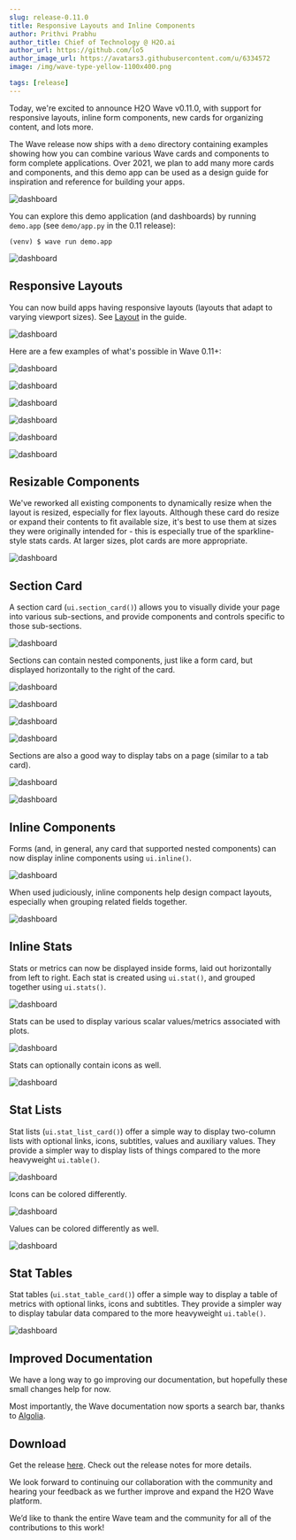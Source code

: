 ```yaml
---
slug: release-0.11.0
title: Responsive Layouts and Inline Components
author: Prithvi Prabhu
author_title: Chief of Technology @ H2O.ai
author_url: https://github.com/lo5
author_image_url: https://avatars3.githubusercontent.com/u/6334572
image: /img/wave-type-yellow-1100x400.png

tags: [release]
---
```


Today, we're excited to announce H2O Wave v0.11.0, with support for responsive layouts, inline form components, new cards for organizing content, and lots more.

<!--truncate-->

The Wave release now ships with a `demo` directory containing examples showing how you can combine various Wave cards and components to form complete applications. Over 2021, we plan to add many more cards and components, and this demo app can be used as a design guide for inspiration and reference for building your apps.

![dashboard](assets/2021-01-17/dashboards.png)

You can explore this demo application (and dashboards) by running `demo.app` (see `demo/app.py` in the 0.11 release):

```shell
(venv) $ wave run demo.app
```

![dashboard](assets/2021-01-17/dashboards_demo.png)

## Responsive Layouts

You can now build apps having responsive layouts (layouts that adapt to varying viewport sizes). See [Layout](../docs/layout) in the guide.

![dashboard](assets/2021-01-17/dashboards_responsive.png)

Here are a few examples of what's possible in Wave 0.11+:

![dashboard](assets/2021-01-17/dashboard_red.png)

![dashboard](assets/2021-01-17/dashboard_blue.png)

![dashboard](assets/2021-01-17/dashboard_orange.png)

![dashboard](assets/2021-01-17/dashboard_cyan.png)

![dashboard](assets/2021-01-17/dashboard_mint.png)

![dashboard](assets/2021-01-17/dashboard_purple.png)

## Resizable Components

We've reworked all existing components to dynamically resize when the layout is resized, especially for flex layouts. Although these card do resize or expand their contents to fit available size, it's best to use them at sizes they were originally intended for - this is especially true of the sparkline-style stats cards. At larger sizes, plot cards are more appropriate.

![dashboard](assets/2021-01-17/scaling.png)

## Section Card

A section card (`ui.section_card()`) allows you to visually divide your page into various sub-sections, and provide components and controls specific to those sub-sections.

![dashboard](assets/2021-01-17/section.png)

Sections can contain nested components, just like a form card, but displayed horizontally to the right of the card.

![dashboard](assets/2021-01-17/section_1.png)

![dashboard](assets/2021-01-17/section_2.png)

![dashboard](assets/2021-01-17/section_3.png)

![dashboard](assets/2021-01-17/section_4.png)

Sections are also a good way to display tabs on a page (similar to a tab card).

![dashboard](assets/2021-01-17/section_5.png)

![dashboard](assets/2021-01-17/section_6.png)

## Inline Components

Forms (and, in general, any card that supported nested components) can now display inline components using `ui.inline()`.

![dashboard](assets/2021-01-17/inline_1.png)

When used judiciously, inline components help design compact layouts, especially when grouping related fields together.

![dashboard](assets/2021-01-17/inline_2.png)

## Inline Stats

Stats or metrics can now be displayed inside forms, laid out horizontally from left to right. Each stat is created using `ui.stat()`, and grouped together using `ui.stats()`.

![dashboard](assets/2021-01-17/stats_4.png)

Stats can be used to display various scalar values/metrics associated with plots.

![dashboard](assets/2021-01-17/stats_2.png)

Stats can optionally contain icons as well.

![dashboard](assets/2021-01-17/stats_1.png)

## Stat Lists

Stat lists (`ui.stat_list_card()`) offer a simple way to display two-column lists with optional links, icons, subtitles, values and auxiliary values. They provide a simpler way to display lists of things compared to the more heavyweight `ui.table()`.

![dashboard](assets/2021-01-17/stats_list_3.png)

Icons can be colored differently.

![dashboard](assets/2021-01-17/stats_list_1.png)

Values can be colored differently as well.

![dashboard](assets/2021-01-17/stats_list_2.png)


## Stat Tables

Stat tables (`ui.stat_table_card()`) offer a simple way to display a table of metrics with optional links, icons and subtitles. They provide a simpler way to display tabular data compared to the more heavyweight `ui.table()`.

![dashboard](assets/2021-01-17/stats_table.png)

## Improved Documentation

We have a long way to go improving our documentation, but hopefully these small changes help for now.

Most importantly, the Wave documentation now sports a search bar, thanks to [Algolia](https://www.algolia.com/).

## Download

Get the release [here](https://github.com/h2oai/wave/releases/latest). Check out the release notes for more details.

We look forward to continuing our collaboration with the community and hearing your feedback as we further improve and expand the H2O Wave platform.

We’d like to thank the entire Wave team and the community for all of the contributions to this work!
